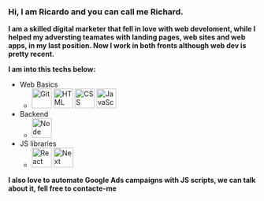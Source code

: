 ### Hi, I am Ricardo and you can call me Richard.

**I am a skilled digital marketer that fell in love with web develoment, while I helped my adversting teamates with landing pages, web sites and web apps, in my last position. Now I work in both fronts although web dev is pretty recent.**

**I am into this techs below:**
<br/>

  - Web Basics
    -  <img alt="Git" src="https://cdn.jsdelivr.net/gh/devicons/devicon/icons/git/git-original.svg" width=40 height=40 /> <img alt="HTML" src="https://cdn.jsdelivr.net/gh/devicons/devicon/icons/html5/html5-original.svg" width=40 height=40 /> <img alt="CSS" src="https://cdn.jsdelivr.net/gh/devicons/devicon/icons/css3/css3-original.svg" width=40 height=40 /> <img alt="JavaScript" src="https://cdn.jsdelivr.net/gh/devicons/devicon/icons/javascript/javascript-original.svg" width=40 height=40 />
  - Backend
    - <img alt="Node" src="https://cdn.jsdelivr.net/gh/devicons/devicon/icons/nodejs/nodejs-original.svg" width=40 height=40 />
  - JS libraries
    -  <img alt="React" src="https://cdn.jsdelivr.net/gh/devicons/devicon/icons/react/react-original.svg" width=40 height=40 /> <img alt="Next" src="https://cdn.jsdelivr.net/gh/devicons/devicon/icons/nextjs/nextjs-original.svg" width=40 height=40 />

**I also love to automate Google Ads campaigns with JS scripts, we can talk about it, fell free to contacte-me**


